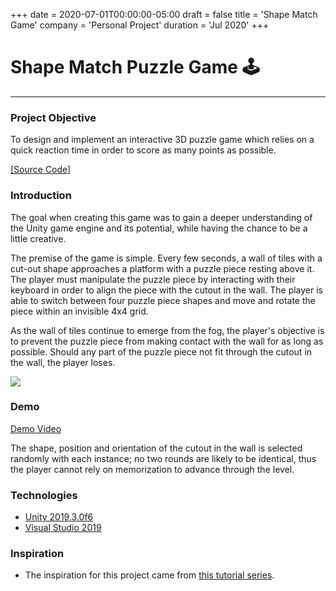 +++
date = 2020-07-01T00:00:00-05:00
draft = false
title = 'Shape Match Game'
company = 'Personal Project'
duration = 'Jul 2020'
+++

# Shape Match Puzzle Game :joystick:

***

### Project Objective

To design and implement an interactive 3D puzzle game which relies on a quick reaction time in order to score as many points as possible. 

[[Source Code]](https://github.com/meshinc1/unity-projects)

### Introduction

The goal when creating this game was to gain a deeper understanding of the Unity game engine and its potential, while having the chance to be a little creative.

The premise of the game is simple. Every few seconds, a wall of tiles with a cut-out shape approaches a platform with a puzzle piece resting above it. The player must 
manipulate the puzzle piece by interacting with their keyboard in order to align the piece with the cutout in the wall. The player is able to switch between four puzzle
piece shapes and move and rotate the piece within an invisible 4x4 grid.

As the wall of tiles continue to emerge from the fog, the player's objective is to prevent the puzzle piece from making contact with the wall for as long as possible. 
Should any part of the puzzle piece not fit through the cutout in the wall, the player loses. 

![](/images/projects/shape-match@2x.png)

### Demo

[Demo Video](https://user-images.githubusercontent.com/63004334/186529048-bf7b9805-f895-44f5-aa4f-1b67c5342a90.mp4)

The shape, position and orientation of the cutout in the wall is selected randomly with each instance; no two rounds are likely to be identical, thus the player cannot
rely on memorization to advance through the level.

### Technologies
- [Unity 2019.3.0f6](https://unity3d.com/get-unity/download/archive)
- [Visual Studio 2019](https://visualstudio.microsoft.com/downloads/)

### Inspiration
- The inspiration for this project came from [this tutorial series](https://www.youtube.com/watch?v=j48LtUkZRjU&list=PLPV2KyIb3jR53Jce9hP7G5xC4O9AgnOuL).
